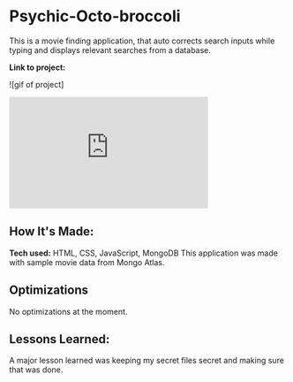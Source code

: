 # Psychic-Octo-broccoli
This is a movie finding application, that auto corrects search inputs while typing and displays relevant searches from a database.

**Link to project:** 

![gif of project] <div style="width:360px;max-width:100%;"><div style="height:0;padding-bottom:56.11%;position:relative;"><iframe width="360" height="202" style="position:absolute;top:0;left:0;width:100%;height:100%;" frameBorder="0" src="https://imgflip.com/embed/6kzd5p"></iframe></div><p><a href="https://imgflip.com/gif/6kzd5p"></a></p></div>

## How It's Made:

**Tech used:** HTML, CSS, JavaScript, MongoDB
This application was made with sample movie data from Mongo Atlas. 


## Optimizations
No optimizations at the moment. 

## Lessons Learned:
A major lesson learned was keeping my secret files secret and making sure that was done. 

